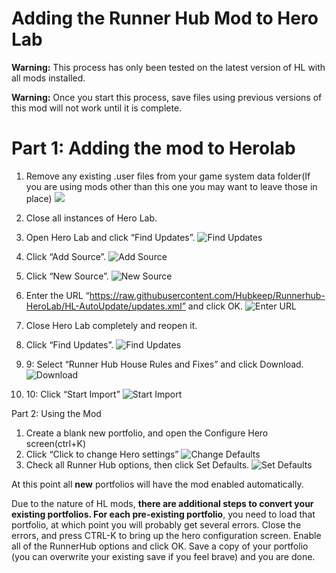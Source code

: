 # Adding the Runner Hub Mod to Hero Lab

**Warning:** This process has only been tested on the latest version of HL with all mods installed.
 
**Warning:** Once you start this process, save files using previous versions of this mod will not work until it is complete.

# Part 1: Adding the mod to Herolab

1. Remove any existing .user files from your game system data folder(If you are using mods other than this one you may want to leave those in place)
![](https://github.com/Hubkeep/Runnerhub-HeroLab/raw/HL-AutoUpdate/Step%209.png)
1. Close all instances of Hero Lab.

1. Open Hero Lab and click “Find Updates”.
![Find Updates](https://github.com/Hubkeep/Runnerhub-HeroLab/raw/HL-AutoUpdate/Step%201.png)
1. Click “Add Source”.
![Add Source](https://github.com/Hubkeep/Runnerhub-HeroLab/raw/HL-AutoUpdate/Step%202.png)
1. Click “New Source”.
![New Source](https://github.com/Hubkeep/Runnerhub-HeroLab/raw/HL-AutoUpdate/Step%203.png)

1. Enter the URL “https://raw.githubusercontent.com/Hubkeep/Runnerhub-HeroLab/HL-AutoUpdate/updates.xml” and click OK.
![Enter URL](https://github.com/Hubkeep/Runnerhub-HeroLab/raw/HL-AutoUpdate/Step%204.png)
1. Close Hero Lab completely and reopen it.
1. Click “Find Updates”.
![Find Updates](https://github.com/Hubkeep/Runnerhub-HeroLab/raw/HL-AutoUpdate/Step%201.png)

1. 9: Select “Runner Hub House Rules and Fixes” and click Download.
![Download](https://github.com/Hubkeep/Runnerhub-HeroLab/raw/HL-AutoUpdate/Step%207.png)

1. 10: Click “Start Import”
![Start Import](https://github.com/Hubkeep/Runnerhub-HeroLab/raw/HL-AutoUpdate/Step%208.png)



Part 2: Using the Mod

1. Create a blank new portfolio, and open the Configure Hero screen(ctrl+K)
1. Click “Click to change Hero settings”
![Change Defaults](https://github.com/Hubkeep/Runnerhub-HeroLab/raw/HL-AutoUpdate/Step%2012.png)
1. Check all Runner Hub options, then click Set Defaults.
![Set Defaults](https://github.com/Hubkeep/Runnerhub-HeroLab/raw/HL-AutoUpdate/Step%2013.png)

At this point all **new** portfolios will have the mod enabled automatically. 

Due to the nature of HL mods, **there are additional steps to convert your existing portfolios. For each pre-existing portfolio**, you need to load that portfolio, at which point you will probably get several errors. Close the errors, and press CTRL-K to bring up the hero configuration screen. Enable all of the RunnerHub options and click OK. Save a copy of your portfolio (you can overwrite your existing save if you feel brave) and you are done. 
